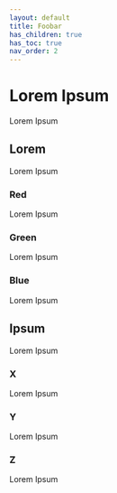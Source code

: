 ```yaml
---
layout: default
title: Foobar
has_children: true
has_toc: true
nav_order: 2
---
```


# Lorem Ipsum

Lorem Ipsum

## Lorem

Lorem Ipsum

### Red

Lorem Ipsum

### Green

Lorem Ipsum

### Blue

Lorem Ipsum

## Ipsum

Lorem Ipsum

### X

Lorem Ipsum

### Y

Lorem Ipsum

### Z

Lorem Ipsum
